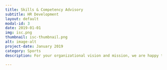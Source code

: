 ```yaml
---
title: Skills & Competency Advisory
subtitle: HR Development
layout: default
modal-id: 3
date: 2019-01-01
img: isc.png
thumbnail: isc-thumbnail.png
alt: image-alt
project-date: January 2019
category: Sports
description: For your organizational vision and mission, we are happy to collaborate with the team to design a cogent innovation thesis and develop the skills and competency development advisory.     

---
```

